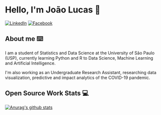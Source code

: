 # Hello, I'm João Lucas 👋

[![LinkedIn](https://img.shields.io/static/v1?label=LinkedIn&message=%20&color=blue&logo=LinkedIn&style=flat-square&logoColor=white)](https://www.linkedin.com/in/jo%C3%A3o-lucas-liberato-a78594208/)
[![Facebook](https://img.shields.io/static/v1?label=Facebook&message=%20&color=blue&logo=Facebook&style=flat-square&logoColor=white)](https://www.facebook.com/profile.php?id=100046698726845)

## About me ⌨️	

I am a student of Statistics and Data Science at the University of São Paulo (USP), currently learning Python and R to Data Science, Machine Learning and Artificial Intelligence. 

I'm also working as an Undergraduate Research Assistant, researching data visualization, predictive and impact analytics of the COVID-19 pandemic.

## Open Source Work Stats 💻 
[![Anurag's github stats](https://github-readme-stats.vercel.app/api?username=joaoolucas)](https://github.com/anuraghazra/github-readme-stats)
